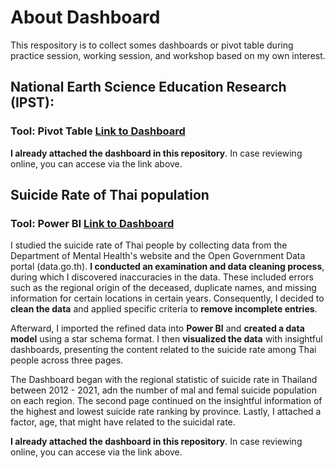 # About Dashboard
This respository is to collect somes dashboards or pivot table during practice session, working session, and workshop based on my own interest. 

## National Earth Science Education Research (IPST):
### Tool: Pivot Table [Link to Dashboard](https://docs.google.com/spreadsheets/d/1FgAV_tYMmgoWR2TQxMHfLp4xxnaZTz6CrKtFfy0qv-0/edit?usp=sharing)


  **I already attached the dashboard in this repository**. In case reviewing online, you can accese via the link above.

## Suicide Rate of Thai population
### Tool: Power BI [Link to Dashboard](https://app.powerbi.com/groups/me/reports/5cb4336c-0b41-4c6f-8d9d-78645f49fb9b?ctid=b5b7d4df-d750-4016-88da-e40c91edc27a&pbi_source=linkShare&bookmarkGuid=5af1ce95-d948-49d0-8b44-b8c38410c9c9)
  I studied the suicide rate of Thai people by collecting data from the Department of Mental Health's website and the Open Government Data portal (data.go.th). **I conducted an examination and data cleaning process**, during which I discovered inaccuracies in the data. These included errors such as the regional origin of the deceased, duplicate names, and missing information for certain locations in certain years. Consequently, I decided to **clean the data** and applied specific criteria to **remove incomplete entries**.

  Afterward, I imported the refined data into **Power BI** and **created a data model** using a star schema format. I then **visualized the data** with insightful dashboards, presenting the content related to the suicide rate among Thai people across three pages.

  The Dashboard began with the regional statistic of suicide rate in Thailand between 2012 - 2021, adn the number of mal and femal suicide population on each region. The second page continued on the insightful information of the highest and lowest suicide rate ranking by province. Lastly, I attached a factor, age, that might have related to the suicidal rate.

  **I already attached the dashboard in this repository**. In case reviewing online, you can accese via the link above.


